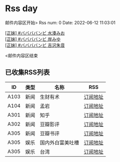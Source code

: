# Rss day

邮件内容区开始>
Rss num: 0  Date: 2022-06-12 11:03:01 <br/>

<a href='https://www.ptt.cc/bbs/Beauty/M.1654997390.A.236.html'>[正妹] #ババババンビ 水湊みお</a><br/>
<a href='https://www.ptt.cc/bbs/Beauty/M.1654996618.A.61D.html'>[正妹] #ババババンビ 岸みゆ</a><br/>
<a href='https://www.ptt.cc/bbs/Beauty/M.1654996239.A.61D.html'>[正妹] #ババババンビ 吉沢朱音</a><br/>


<邮件内容区结束

## 已收集RSS列表

| ID | 类型 | 名称  | RSS  |
| -- | -- | -- | -- | 
| A103  | 新闻 | 生财有术 | [订阅地址](https://scys.info/feed) |
| A104  | 新闻 | 孟岩  | [订阅地址](https://feedpress.me/wx-dreamytalks) |
| A301  | 新闻 | 知乎 | [订阅地址](https://www.zhihu.com/rss) |
| A302  | 新闻 | 豆瓣影评 | [订阅地址](https://www.douban.com/feed/review/movie) |
| A305  | 新闻 | 豆瓣书评 | [订阅地址](https://www.douban.com/feed/review/book) |
| A305  | 娱乐 | 国内外白富美吐槽 | [订阅地址](http://rsshub.v2fy.com:1200/weibo/user/5323541229) |
| A305  | 娱乐 | 台湾 | [订阅地址](https://www.ptt.cc/atom/beauty.xml) |

